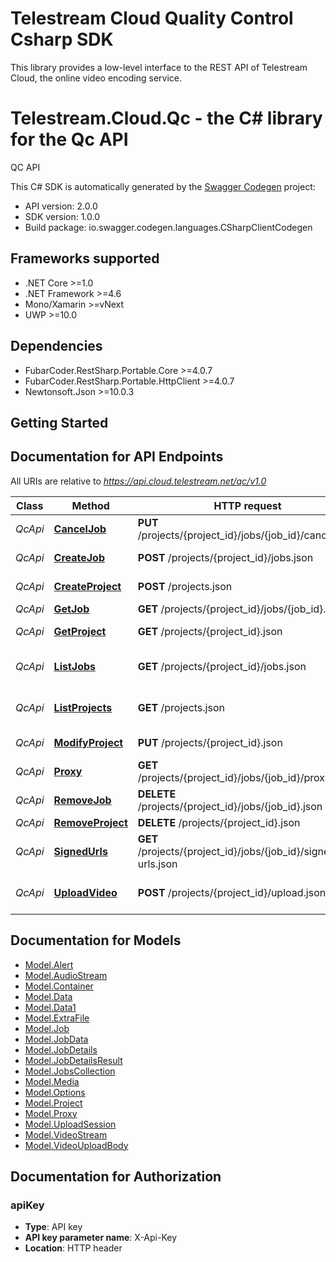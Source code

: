 # Telestream Cloud Quality Control Csharp SDK

This library provides a low-level interface to the REST API of Telestream Cloud, the online video encoding service.

# Telestream.Cloud.Qc - the C# library for the Qc API

QC API

This C# SDK is automatically generated by the [Swagger Codegen](https://github.com/swagger-api/swagger-codegen) project:

- API version: 2.0.0
- SDK version: 1.0.0
- Build package: io.swagger.codegen.languages.CSharpClientCodegen

<a name="frameworks-supported"></a>
## Frameworks supported
- .NET Core >=1.0
- .NET Framework >=4.6
- Mono/Xamarin >=vNext
- UWP >=10.0

<a name="dependencies"></a>
## Dependencies
- FubarCoder.RestSharp.Portable.Core >=4.0.7
- FubarCoder.RestSharp.Portable.HttpClient >=4.0.7
- Newtonsoft.Json >=10.0.3

<a name="installation"></a>
## Getting Started

## Documentation for API Endpoints

All URIs are relative to *https://api.cloud.telestream.net/qc/v1.0*

Class | Method | HTTP request | Description
------------ | ------------- | ------------- | -------------
*QcApi* | [**CancelJob**](docs/QcApi.md#canceljob) | **PUT** /projects/{project_id}/jobs/{job_id}/cancel.json | 
*QcApi* | [**CreateJob**](docs/QcApi.md#createjob) | **POST** /projects/{project_id}/jobs.json | Create a new job
*QcApi* | [**CreateProject**](docs/QcApi.md#createproject) | **POST** /projects.json | Create a new project
*QcApi* | [**GetJob**](docs/QcApi.md#getjob) | **GET** /projects/{project_id}/jobs/{job_id}.json | Get QC job
*QcApi* | [**GetProject**](docs/QcApi.md#getproject) | **GET** /projects/{project_id}.json | Get project by Id
*QcApi* | [**ListJobs**](docs/QcApi.md#listjobs) | **GET** /projects/{project_id}/jobs.json | Get jobs form projects
*QcApi* | [**ListProjects**](docs/QcApi.md#listprojects) | **GET** /projects.json | List all projects for an account
*QcApi* | [**ModifyProject**](docs/QcApi.md#modifyproject) | **PUT** /projects/{project_id}.json | Modify project
*QcApi* | [**Proxy**](docs/QcApi.md#proxy) | **GET** /projects/{project_id}/jobs/{job_id}/proxy.json | 
*QcApi* | [**RemoveJob**](docs/QcApi.md#removejob) | **DELETE** /projects/{project_id}/jobs/{job_id}.json | 
*QcApi* | [**RemoveProject**](docs/QcApi.md#removeproject) | **DELETE** /projects/{project_id}.json | 
*QcApi* | [**SignedUrls**](docs/QcApi.md#signedurls) | **GET** /projects/{project_id}/jobs/{job_id}/signed-urls.json | 
*QcApi* | [**UploadVideo**](docs/QcApi.md#uploadvideo) | **POST** /projects/{project_id}/upload.json | Creates an upload session


<a name="documentation-for-models"></a>
## Documentation for Models

 - [Model.Alert](docs/Alert.md)
 - [Model.AudioStream](docs/AudioStream.md)
 - [Model.Container](docs/Container.md)
 - [Model.Data](docs/Data.md)
 - [Model.Data1](docs/Data1.md)
 - [Model.ExtraFile](docs/ExtraFile.md)
 - [Model.Job](docs/Job.md)
 - [Model.JobData](docs/JobData.md)
 - [Model.JobDetails](docs/JobDetails.md)
 - [Model.JobDetailsResult](docs/JobDetailsResult.md)
 - [Model.JobsCollection](docs/JobsCollection.md)
 - [Model.Media](docs/Media.md)
 - [Model.Options](docs/Options.md)
 - [Model.Project](docs/Project.md)
 - [Model.Proxy](docs/Proxy.md)
 - [Model.UploadSession](docs/UploadSession.md)
 - [Model.VideoStream](docs/VideoStream.md)
 - [Model.VideoUploadBody](docs/VideoUploadBody.md)


<a name="documentation-for-authorization"></a>
## Documentation for Authorization

<a name="apiKey"></a>
### apiKey

- **Type**: API key
- **API key parameter name**: X-Api-Key
- **Location**: HTTP header

